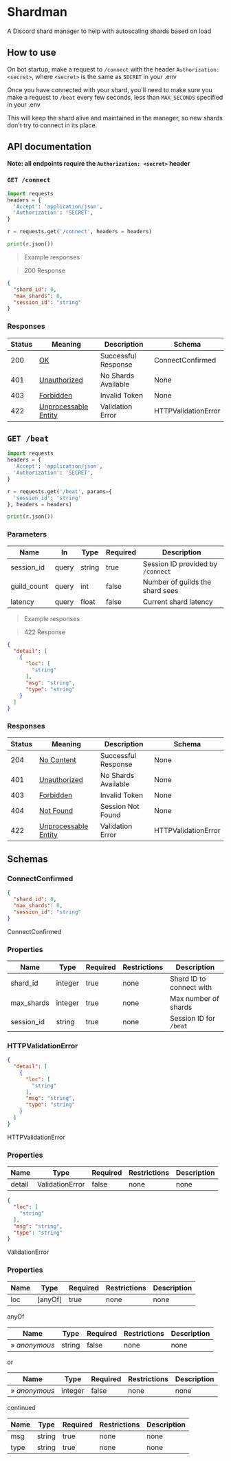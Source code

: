 <!-- Generator: Widdershins v4.0.1 -->

# Shardman

A Discord shard manager to help with autoscaling shards based on load

## How to use

On bot startup, make a request to `/connect` with the header `Authorization: <secret>`, where `<secret>` is the same as `SECRET` in your .env

Once you have connected with your shard, you'll need to make sure you make a request to `/beat` every few seconds, less than `MAX_SECONDS` specified in your .env

This will keep the shard alive and maintained in the manager, so new shards don't try to connect in its place.

## API documentation

**Note: all endpoints require the `Authorization: <secret>` header**

### `GET /connect`

```python
import requests
headers = {
  'Accept': 'application/json',
  'Authorization': 'SECRET',
}

r = requests.get('/connect', headers = headers)

print(r.json())

```

> Example responses

> 200 Response

```json
{
  "shard_id": 0,
  "max_shards": 0,
  "session_id": "string"
}
```

### Responses

|Status|Meaning|Description|Schema|
|---|---|---|---|
|200|[OK](https://tools.ietf.org/html/rfc7231#section-6.3.1)|Successful Response|ConnectConfirmed|
|401|[Unauthorized](https://tools.ietf.org/html/rfc7235#section-3.1)|No Shards Available|None|
|403|[Forbidden](https://tools.ietf.org/html/rfc7231#section-6.5.3)|Invalid Token|None|
|422|[Unprocessable Entity](https://tools.ietf.org/html/rfc2518#section-10.3)|Validation Error|HTTPValidationError|

## `GET /beat`

```python
import requests
headers = {
  'Accept': 'application/json',
  'Authorization': 'SECRET',
}

r = requests.get('/beat', params={
  'session_id': 'string'
}, headers = headers)

print(r.json())

```

### Parameters

|Name|In|Type|Required|Description|
|---|---|---|---|---|
|session_id|query|string|true|Session ID provided by `/connect`|
|guild_count|query|int|false|Number of guilds the shard sees|
|latency|query|float|false|Current shard latency|

> Example responses

> 422 Response

```json
{
  "detail": [
    {
      "loc": [
        "string"
      ],
      "msg": "string",
      "type": "string"
    }
  ]
}
```

### Responses

|Status|Meaning|Description|Schema|
|---|---|---|---|
|204|[No Content](https://tools.ietf.org/html/rfc7231#section-6.3.5)|Successful Response|None|
|401|[Unauthorized](https://tools.ietf.org/html/rfc7235#section-3.1)|No Shards Available|None|
|403|[Forbidden](https://tools.ietf.org/html/rfc7231#section-6.5.3)|Invalid Token|None|
|404|[Not Found](https://tools.ietf.org/html/rfc7231#section-6.5.4)|Session Not Found|None|
|422|[Unprocessable Entity](https://tools.ietf.org/html/rfc2518#section-10.3)|Validation Error|HTTPValidationError|

## Schemas

### ConnectConfirmed

```json
{
  "shard_id": 0,
  "max_shards": 0,
  "session_id": "string"
}

```

ConnectConfirmed

### Properties

|Name|Type|Required|Restrictions|Description|
|---|---|---|---|---|
|shard_id|integer|true|none|Shard ID to connect with|
|max_shards|integer|true|none|Max number of shards|
|session_id|string|true|none|Session ID for `/beat`|

### HTTPValidationError

```json
{
  "detail": [
    {
      "loc": [
        "string"
      ],
      "msg": "string",
      "type": "string"
    }
  ]
}

```

HTTPValidationError

### Properties

|Name|Type|Required|Restrictions|Description|
|---|---|---|---|---|
|detail|ValidationError|false|none|none

```json
{
  "loc": [
    "string"
  ],
  "msg": "string",
  "type": "string"
}

```

ValidationError

### Properties

|Name|Type|Required|Restrictions|Description|
|---|---|---|---|---|
|loc|[anyOf]|true|none|none|

anyOf

|Name|Type|Required|Restrictions|Description|
|---|---|---|---|---|
|» *anonymous*|string|false|none|none|

or

|Name|Type|Required|Restrictions|Description|
|---|---|---|---|---|
|» *anonymous*|integer|false|none|none|

continued

|Name|Type|Required|Restrictions|Description|
|---|---|---|---|---|
|msg|string|true|none|none|
|type|string|true|none|none|
